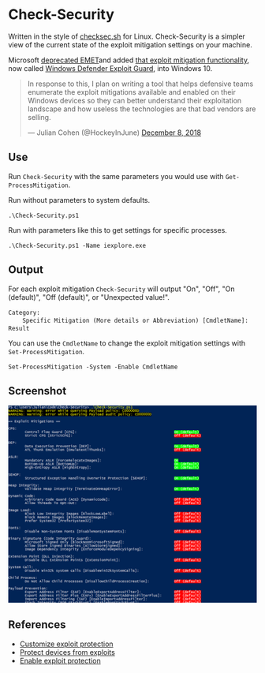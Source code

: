 # Check-Security

Written in the style of [checksec.sh](https://www.trapkit.de/tools/checksec.html) for Linux.
Check-Security is a simpler view of the current state of the exploit mitigation settings on your machine.

Microsoft [deprecated EMET](https://support.microsoft.com/en-us/help/2458544/the-enhanced-mitigation-experience-toolkit)and added
[that exploit mitigation functionality](https://docs.microsoft.com/en-us/windows/security/threat-protection/windows-defender-exploit-guard/exploit-protection-exploit-guard),
now called [Windows Defender Exploit Guard](https://www.microsoft.com/security/blog/2017/10/23/windows-defender-exploit-guard-reduce-the-attack-surface-against-next-generation-malware/),
into Windows 10.

<blockquote class="twitter-tweet" data-lang="en"><p lang="en" dir="ltr">In response to this, I plan on writing a tool that helps defensive teams enumerate the exploit mitigations available and enabled on their Windows devices so they can better understand their exploitation landscape and how useless the technologies are that bad vendors are selling.</p>&mdash; Julian Cohen (@HockeyInJune) <a href="https://twitter.com/HockeyInJune/status/1071506842600263680?ref_src=twsrc%5Etfw">December 8, 2018</a></blockquote>
<script async src="https://platform.twitter.com/widgets.js" charset="utf-8"></script>

## Use

Run `Check-Security` with the same parameters you would use with `Get-ProcessMitigation`.

Run without parameters to system defaults.

```
.\Check-Security.ps1
```

Run with parameters like this to get settings for specific processes.

```
.\Check-Security.ps1 -Name iexplore.exe
```

## Output

For each exploit mitigation `Check-Security` will output "On", "Off", "On (default)", "Off (default)", or "Unexpected value!".

```
Category:
    Specific Mitigation (More details or Abbreviation) [CmdletName]:  Result
```

You can use the `CmdletName` to change the exploit mitigation settings with `Set-ProcessMitigation`.

```
Set-ProcessMitigation -System -Enable CmdletName
```

## Screenshot

![screenshot](screenshot.png "Screenshot")

## References

* [Customize exploit protection](https://docs.microsoft.com/en-us/windows/security/threat-protection/windows-defender-exploit-guard/customize-exploit-protection)
* [Protect devices from exploits](https://docs.microsoft.com/en-us/windows/security/threat-protection/windows-defender-exploit-guard/exploit-protection-exploit-guard)
* [Enable exploit protection](https://docs.microsoft.com/en-us/windows/security/threat-protection/windows-defender-exploit-guard/enable-exploit-protection)